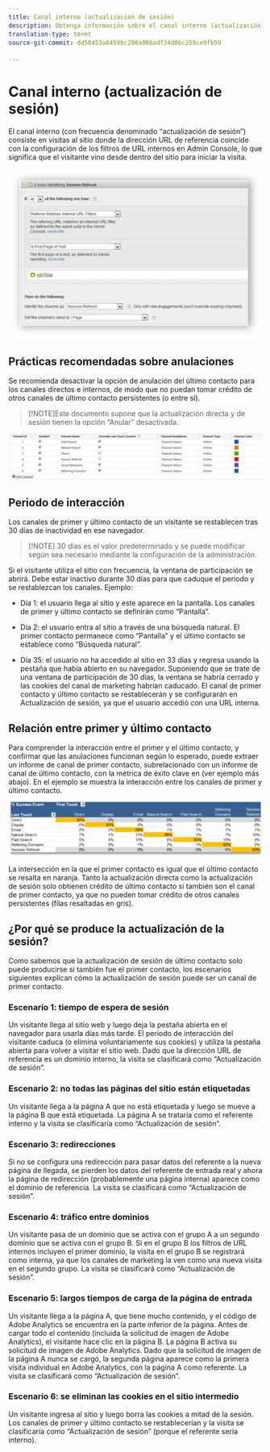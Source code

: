 ```yaml
---
title: Canal interno (actualización de sesión)
description: Obtenga información sobre el canal interno (actualización de sesión).
translation-type: tm+mt
source-git-commit: dd58453a0459bc200a00badf34d06c259ce9fb59

---
```



# Canal interno (actualización de sesión)

El canal interno (con frecuencia denominado “actualización de sesión”) consiste en visitas al sitio donde la dirección URL de referencia coincide con la configuración de los filtros de URL internos en Admin Console, lo que significa que el visitante vino desde dentro del sitio para iniciar la visita.

![](assets/int-channel1.png)

## Prácticas recomendadas sobre anulaciones

Se recomienda desactivar la opción de anulación del último contacto para los canales directos e internos, de modo que no puedan tomar crédito de otros canales de último contacto persistentes (o entre sí).

>[!NOTE]Este documento supone que la actualización directa y de sesión tienen la opción “Anular” desactivada.

![](assets/int-channel2.png)

## Periodo de interacción

Los canales de primer y último contacto de un visitante se restablecen tras 30 días de inactividad en ese navegador.

>[!NOTE] 30 días es el valor predeterminado y se puede modificar según sea necesario mediante la configuración de la administración.

Si el visitante utiliza el sitio con frecuencia, la ventana de participación se abrirá. Debe estar inactivo durante 30 días para que caduque el periodo y se restablezcan los canales.
Ejemplo:

* Día 1: el usuario llega al sitio y este aparece en la pantalla. Los canales de primer y último contacto se definirán como “Pantalla”.

* Día 2: el usuario entra al sitio a través de una búsqueda natural. El primer contacto permanece como “Pantalla” y el último contacto se establece como “Búsqueda natural”.

* Día 35: el usuario no ha accedido al sitio en 33 días y regresa usando la pestaña que había abierto en su navegador. Suponiendo que se trate de una ventana de participación de 30 días, la ventana se habría cerrado y las cookies del canal de marketing habrían caducado. El canal de primer contacto y último contacto se restablecerán y se configurarán en Actualización de sesión, ya que el usuario accedió con una URL interna.

## Relación entre primer y último contacto

Para comprender la interacción entre el primer y el último contacto, y confirmar que las anulaciones funcionan según lo esperado, puede extraer un informe de canal de primer contacto, subrelacionado con un informe de canal de último contacto, con la métrica de éxito clave en (ver ejemplo más abajo). En el ejemplo se muestra la interacción entre los canales de primer y último contacto.

![](assets/int-channel3.png)

La intersección en la que el primer contacto es igual que el último contacto se resalta en naranja. Tanto la actualización directa como la actualización de sesión solo obtienen crédito de último contacto si también son el canal de primer contacto, ya que no pueden tomar crédito de otros canales persistentes (filas resaltadas en gris).

## ¿Por qué se produce la actualización de la sesión?

Como sabemos que la actualización de sesión de último contacto solo puede producirse si también fue el primer contacto, los escenarios siguientes explican cómo la actualización de sesión puede ser un canal de primer contacto.

### Escenario 1: tiempo de espera de sesión

Un visitante llega al sitio web y luego deja la pestaña abierta en el navegador para usarla días más tarde. El periodo de interacción del visitante caduca (o elimina voluntariamente sus cookies) y utiliza la pestaña abierta para volver a visitar el sitio web. Dado que la dirección URL de referencia es un dominio interno, la visita se clasificará como “Actualización de sesión”.

### Escenario 2: no todas las páginas del sitio están etiquetadas

Un visitante llega a la página A que no está etiquetada y luego se mueve a la página B que está etiquetada. La página A se trataría como el referente interno y la visita se clasificaría como “Actualización de sesión”.

### Escenario 3: redirecciones

Si no se configura una redirección para pasar datos del referente a la nueva página de llegada, se pierden los datos del referente de entrada real y ahora la página de redirección (probablemente una página interna) aparece como el dominio de referencia. La visita se clasificará como “Actualización de sesión”.

### Escenario 4: tráfico entre dominios

Un visitante pasa de un dominio que se activa con el grupo A a un segundo dominio que se activa con el grupo B. Si en el grupo B los filtros de URL internos incluyen el primer dominio, la visita en el grupo B se registrará como interna, ya que los canales de marketing la ven como una nueva visita en el segundo grupo. La visita se clasificará como “Actualización de sesión”.

### Escenario 5: largos tiempos de carga de la página de entrada

Un visitante llega a la página A, que tiene mucho contenido, y el código de Adobe Analytics se encuentra en la parte inferior de la página. Antes de cargar todo el contenido (incluida la solicitud de imagen de Adobe Analytics), el visitante hace clic en la página B. La página B activa su solicitud de imagen de Adobe Analytics. Dado que la solicitud de imagen de la página A nunca se cargó, la segunda página aparece como la primera visita individual en Adobe Analytics, con la página A como referente. La visita se clasificará como “Actualización de sesión”.

### Escenario 6: se eliminan las cookies en el sitio intermedio

Un visitante ingresa al sitio y luego borra las cookies a mitad de la sesión. Los canales de primer y último contacto se restablecerían y la visita se clasificaría como “Actualización de sesión” (porque el referente sería interno).

